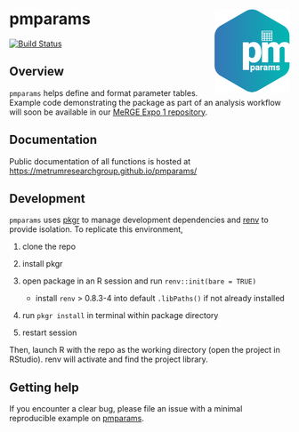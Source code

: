 
<!-- README.md is generated from README.Rmd. Please edit that file -->

# pmparams <a href='https:/metrumresearchgroup.github.io/pmparams'><img src='man/figures/logo.png' align="right" width="135px"/></a>

<!-- badges: start -->

[![Build
Status](https://github-drone.metrumrg.com/api/badges/metrumresearchgroup/pmparams/status.svg)](https://github-drone.metrumrg.com/metrumresearchgroup/pmparams)
<!-- badges: end -->

## Overview

`pmparams` helps define and format parameter tables. Example code
demonstrating the package as part of an analysis workflow will soon be
available in our [MeRGE Expo 1
repository](https://github.com/metrumresearchgroup/expo1-nonmem-foce/).

## Documentation

Public documentation of all functions is hosted at
<https://metrumresearchgroup.github.io/pmparams/>

## Development

`pmparams` uses [pkgr](https://github.com/metrumresearchgroup/pkgr) to
manage development dependencies and
[renv](https://rstudio.github.io/renv/) to provide isolation. To
replicate this environment,

1.  clone the repo

2.  install pkgr

3.  open package in an R session and run `renv::init(bare = TRUE)`

    -   install `renv` \> 0.8.3-4 into default `.libPaths()` if not
        already installed

4.  run `pkgr install` in terminal within package directory

5.  restart session

Then, launch R with the repo as the working directory (open the project
in RStudio). renv will activate and find the project library.

## Getting help

If you encounter a clear bug, please file an issue with a minimal
reproducible example on [pmparams](https://github.com/pmparams/issues).
